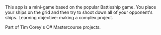 This app is a mini-game based on the popular Battleship game. 
You place your ships on the grid and then try to shoot down 
all of your opponent's ships. 
Learning objective: making a complex project.

Part of Tim Corey's C# Mastercourse projects.
